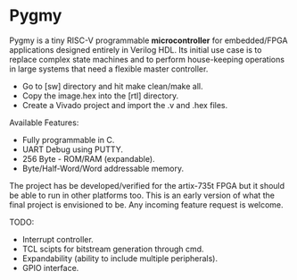 # Pygmy

Pygmy is a tiny RISC-V programmable **microcontroller** for embedded/FPGA applications designed entirely in Verilog HDL. Its initial use case is to replace complex state machines and to perform house-keeping operations in large systems that need a flexible master controller.

* Go to [sw] directory and hit make clean/make all.
* Copy the image.hex into the [rtl] directory.
* Create a Vivado project and import the .v and .hex files.

Available Features:
* Fully programmable in C.
* UART Debug using PUTTY.
* 256 Byte - ROM/RAM (expandable).
* Byte/Half-Word/Word addressable memory.

The project has be developed/verified for the artix-735t FPGA but it should be able to run in other platforms too.
This is an early version of what the final project is envisioned to be. Any incoming feature request is welcome.

TODO:
* Interrupt controller.
* TCL scipts for bitstream generation through cmd.
* Expandability (ability to include multiple peripherals).
* GPIO interface.
